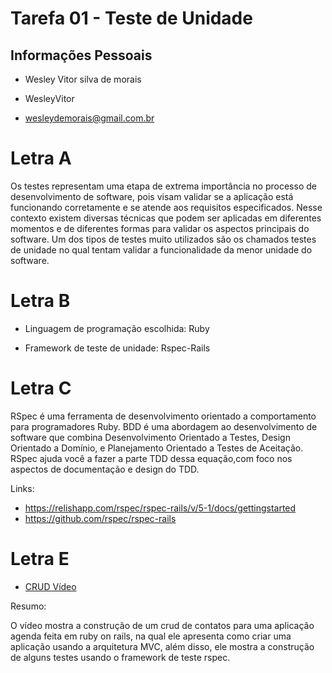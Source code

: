 # Tarefa 01 - Teste de Unidade

## Informações Pessoais
- Wesley Vitor silva de morais

- WesleyVitor

- wesleydemorais@gmail.com.br


# Letra A

Os testes representam uma etapa de extrema importância no processo de desenvolvimento de software, pois visam validar se a aplicação está funcionando corretamente e se atende aos requisitos especificados.
Nesse contexto existem diversas técnicas que podem ser aplicadas em diferentes momentos e de diferentes formas para validar os aspectos principais do software. Um dos tipos de testes muito utilizados são os chamados testes de unidade no qual tentam validar a funcionalidade da menor unidade do software.

# Letra B

- Linguagem de programação escolhida: Ruby

- Framework de teste de unidade: Rspec-Rails

# Letra C

RSpec é uma ferramenta de desenvolvimento orientado a comportamento para programadores Ruby. BDD é uma abordagem ao desenvolvimento de software que combina Desenvolvimento Orientado a Testes, Design Orientado a Domínio, e Planejamento Orientado a Testes de Aceitação. RSpec ajuda você a fazer a parte TDD dessa equação,com foco nos aspectos de documentação e design do TDD.

Links:

- https://relishapp.com/rspec/rspec-rails/v/5-1/docs/gettingstarted
- https://github.com/rspec/rspec-rails



# Letra E

* [CRUD Vídeo ](https://www.youtube.com/watch?v=0k8ZguAJ82A)

Resumo:

O vídeo mostra a construção de um crud de contatos para uma aplicação agenda feita em ruby on rails, na qual ele apresenta como criar uma aplicação usando a arquitetura MVC, além disso, ele mostra a construção de alguns testes usando o framework de teste rspec.

